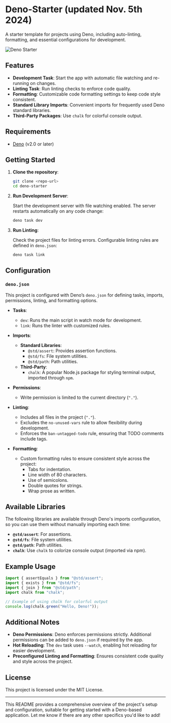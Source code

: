 # Deno-Starter (updated Nov. 5th 2024)

A starter template for projects using Deno, including auto-linting, formatting, and essential configurations for development.

![Deno Starter](https://repository-images.githubusercontent.com/883734988/c6fe1555-d337-45e8-b641-8c349f386c53)

## Features

- **Development Task**: Start the app with automatic file watching and re-running on changes.
- **Linting Task**: Run linting checks to enforce code quality.
- **Formatting**: Customizable code formatting settings to keep code style consistent.
- **Standard Library Imports**: Convenient imports for frequently used Deno standard libraries.
- **Third-Party Packages**: Use `chalk` for colorful console output.

## Requirements

- [Deno](https://deno.land/) (v2.0 or later)

## Getting Started

1. **Clone the repository**:

   ```bash
   git clone <repo-url>
   cd deno-starter
   ```

2. **Run Development Server**:

   Start the development server with file watching enabled. The server restarts automatically on any code change:

   ```bash
   deno task dev
   ```

3. **Run Linting**:

   Check the project files for linting errors. Configurable linting rules are defined in `deno.json`:

   ```bash
   deno task link
   ```

## Configuration

### `deno.json`

This project is configured with Deno’s `deno.json` for defining tasks, imports, permissions, linting, and formatting options.

- **Tasks**:
  - `dev`: Runs the main script in watch mode for development.
  - `link`: Runs the linter with customized rules.

- **Imports**:
  - **Standard Libraries**:
    - `@std/assert`: Provides assertion functions.
    - `@std/fs`: File system utilities.
    - `@std/path`: Path utilities.
  - **Third-Party**:
    - `chalk`: A popular Node.js package for styling terminal output, imported through `npm`.

- **Permissions**:
  - Write permission is limited to the current directory (`"."`).

- **Linting**:
  - Includes all files in the project (`"."`).
  - Excludes the `no-unused-vars` rule to allow flexibility during development.
  - Enforces the `ban-untagged-todo` rule, ensuring that TODO comments include tags.

- **Formatting**:
  - Custom formatting rules to ensure consistent style across the project:
    - Tabs for indentation.
    - Line width of 80 characters.
    - Use of semicolons.
    - Double quotes for strings.
    - Wrap prose as written.

## Available Libraries

The following libraries are available through Deno's imports configuration, so you can use them without manually importing each time:

- **`@std/assert`**: For assertions.
- **`@std/fs`**: File system utilities.
- **`@std/path`**: Path utilities.
- **`chalk`**: Use `chalk` to colorize console output (imported via npm).

## Example Usage

```typescript
import { assertEquals } from "@std/assert";
import { exists } from "@std/fs";
import { join } from "@std/path";
import chalk from "chalk";

// Example of using chalk for colorful output
console.log(chalk.green("Hello, Deno!"));
```

## Additional Notes

- **Deno Permissions**: Deno enforces permissions strictly. Additional permissions can be added to `deno.json` if required by the app.
- **Hot Reloading**: The `dev` task uses `--watch`, enabling hot reloading for easier development.
- **Preconfigured Linting and Formatting**: Ensures consistent code quality and style across the project.

## License

This project is licensed under the MIT License.

---

This README provides a comprehensive overview of the project's setup and configuration, suitable for getting started with a Deno-based application. Let me know if there are any other specifics you'd like to add!
